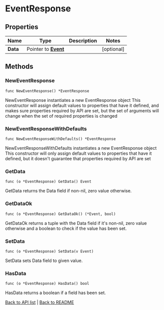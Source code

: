 # EventResponse

## Properties

Name | Type | Description | Notes
------------ | ------------- | ------------- | -------------
**Data** | Pointer to [**Event**](Event.md) |  | [optional] 

## Methods

### NewEventResponse

`func NewEventResponse() *EventResponse`

NewEventResponse instantiates a new EventResponse object
This constructor will assign default values to properties that have it defined,
and makes sure properties required by API are set, but the set of arguments
will change when the set of required properties is changed

### NewEventResponseWithDefaults

`func NewEventResponseWithDefaults() *EventResponse`

NewEventResponseWithDefaults instantiates a new EventResponse object
This constructor will only assign default values to properties that have it defined,
but it doesn't guarantee that properties required by API are set

### GetData

`func (o *EventResponse) GetData() Event`

GetData returns the Data field if non-nil, zero value otherwise.

### GetDataOk

`func (o *EventResponse) GetDataOk() (*Event, bool)`

GetDataOk returns a tuple with the Data field if it's non-nil, zero value otherwise
and a boolean to check if the value has been set.

### SetData

`func (o *EventResponse) SetData(v Event)`

SetData sets Data field to given value.

### HasData

`func (o *EventResponse) HasData() bool`

HasData returns a boolean if a field has been set.


[Back to API list](../README.md#documentation-for-api-endpoints) | [Back to README](../README.md)


